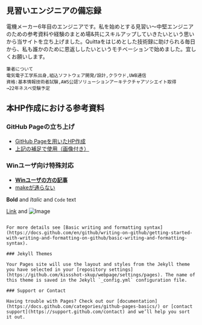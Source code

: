 ## 見習いエンジニアの備忘録
電機メーカー6年目のエンジニアです。私を始めとする見習い〜中堅エンジニアのための参考資料や経験のまとめ場&共にスキルアップしていきたいという思いから当サイトを立ち上げました。Quittaをはじめとした技術録に助けられる毎日から、私も誰かのために恩返ししたいというモチベーションで始めました。宜しくお願いします。
```
筆者について
電気電子工学系出身,組込ソフトウェア開発/設計,クラウド,UWB通信
資格:基本情報技術者試験,AWS公認ソリューションアーキテクチャアソシエイト取得
→22年ネスペ受験予定
```

## 本HP作成における参考資料
### GitHub Pageの立ち上げ
- [GitHub Pageを用いたHP作成](https://netchira.github.io/blog/githubpages/GettingStarted.html)
- [上記の補足で使用（画像付き）](https://iwb.jp/github-pages-how-to-create/)

### Winユーザ向け特殊対応
- [**Winユーザの方の記事**](https://qiita.com/ogrew/items/ecef0a4700d5bd4d875d)
- [makeが通らない](https://www.ainoniwa.net/pelican/wp/1072.html)


**Bold** and _Italic_ and `Code` text

[Link](url) and ![Image](src)
```

For more details see [Basic writing and formatting syntax](https://docs.github.com/en/github/writing-on-github/getting-started-with-writing-and-formatting-on-github/basic-writing-and-formatting-syntax).

### Jekyll Themes

Your Pages site will use the layout and styles from the Jekyll theme you have selected in your [repository settings](https://github.com/kissshot-skup/webpage/settings/pages). The name of this theme is saved in the Jekyll `_config.yml` configuration file.

### Support or Contact

Having trouble with Pages? Check out our [documentation](https://docs.github.com/categories/github-pages-basics/) or [contact support](https://support.github.com/contact) and we’ll help you sort it out.
